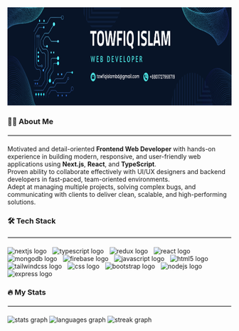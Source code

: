 <div align="center">
  <img height="220" src="https://github.com/towfiqislambd/towfiqislambd/blob/main/Linkedin_Cover_3.png" />
</div>

### 👩‍💻 About Me

<hr style="border: thin solid #d3d3d3; margin: 20px 0;" />

Motivated and detail-oriented **Frontend Web Developer** with hands-on experience in building modern, responsive, and user-friendly web applications using **Next.js**, **React**, and **TypeScript**.  
Proven ability to collaborate effectively with UI/UX designers and backend developers in fast-paced, team-oriented environments.  
Adept at managing multiple projects, solving complex bugs, and communicating with clients to deliver clean, scalable, and high-performing solutions.

### 🛠 Tech Stack

<hr style="border: 0.1px solid #d3d3d3; margin: 20px 0;" />

<div align="left">
  <img src="https://skillicons.dev/icons?i=nextjs" height="45" alt="nextjs logo" />
  <img width="5" />
  <img src="https://skillicons.dev/icons?i=ts" height="45" alt="typescript logo" />
  <img width="5" />
  <img src="https://skillicons.dev/icons?i=redux" height="45" alt="redux logo" />
  <img width="5" />
  <img src="https://skillicons.dev/icons?i=react" height="45" alt="react logo" />
  <img width="5" />
  <img src="https://skillicons.dev/icons?i=mongodb" height="45" alt="mongodb logo" />
  <img width="5" />
  <img src="https://skillicons.dev/icons?i=firebase" height="45" alt="firebase logo" />
  <img width="5" />
  <img src="https://skillicons.dev/icons?i=js" height="45" alt="javascript logo" />
  <img width="5" />
  <img src="https://skillicons.dev/icons?i=html" height="45" alt="html5 logo" />
  <img width="5" />
  <img src="https://skillicons.dev/icons?i=tailwind" height="45" alt="tailwindcss logo" />
  <img width="5" />
  <img src="https://skillicons.dev/icons?i=css" height="45" alt="css logo" />
  <img width="5" />
  <img src="https://skillicons.dev/icons?i=bootstrap" height="45" alt="bootstrap logo" />
  <img width="5" />
  <img src="https://skillicons.dev/icons?i=nodejs" height="45" alt="nodejs logo" />
  <img width="5" />
  <img src="https://skillicons.dev/icons?i=express" height="45" alt="express logo" />
</div>

### 🔥 My Stats

<hr style="border: 0.1px solid #d3d3d3; margin: 20px 0;" />

<div align="left">
  <img src="https://github-readme-stats.vercel.app/api?username=towfiqislambd&hide_title=false&hide_rank=false&show_icons=true&include_all_commits=true&count_private=true&disable_animations=false&theme=dracula&locale=en&hide_border=false&order=1" height="250" alt="stats graph" />
  <img src="https://github-readme-stats.vercel.app/api/top-langs?username=towfiqislambd&locale=en&hide_title=false&layout=compact&card_width=320&langs_count=5&theme=dracula&hide_border=false&order=2" height="150" alt="languages graph" />
  <img src="https://streak-stats.demolab.com?user=towfiqislambd&locale=en&mode=daily&theme=dark&hide_border=false&border_radius=5&order=3" height="220" alt="streak graph" />
</div>
